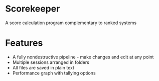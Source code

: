 # Scorekeeper
A score calculation program complementary to ranked systems

# Features
- A fully nondestructive pipeline - make changes and edit at any point
- Multiple sessions arranged in folders
- All files are saved in plain text
- Performance graph with tallying options
